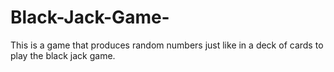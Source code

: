 # Black-Jack-Game-
This is a game that produces random numbers just like in a deck of cards to play the black jack game.
